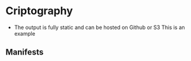 # Criptography

 - The output is fully static and can be hosted on Github or S3
This is an example

## Manifests


